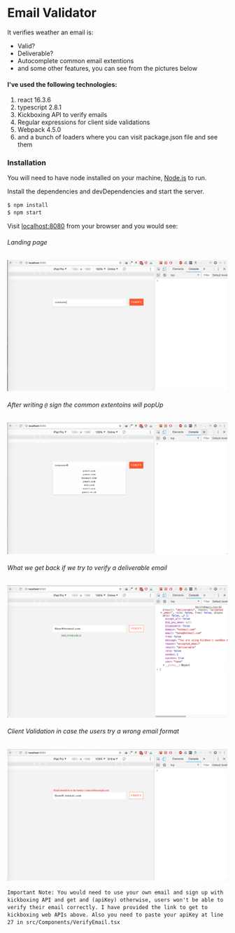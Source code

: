 # Email Validator

It verifies weather an email is:
  - Valid?
  - Deliverable?
  - Autocomplete common email extentions
  - and some other features, you can see from the pictures below

#### I've used the following technologies:
  1. react 16.3.6
  2. typescript 2.8.1
  3. Kickboxing API to verify emails
  4. Regular expressions for client side validations
  5. Webpack 4.5.0
  6. and a bunch of loaders where you can visit package.json file and see them
### Installation

You will need to have node installed on your machine, [Node.js](https://nodejs.org/) to run.

Install the dependencies and devDependencies and start the server.

```sh
$ npm install
$ npm start
```

Visit [localhost:8080](http://localhost:8080) from your browser and you would see:

###### Landing page
![](src/images/1.png)

###### After writing ``@`` sign the common extentoins will popUp
![](src/images/2.png)

###### What we get back if we try to verify a deliverable email
![](src/images/3.png)

###### Client Validation in case the users try a wrong email format
![](src/images/4.png)


`Important Note: You would need to use your own email and sign up with kickboxing API and get and (apiKey) otherwise, users won't be able to verify their email correctly. I have provided the link to get to kickboxing web APIs above. Also you need to paste your apiKey at line 27 in src/Components/VerifyEmail.tsx `
